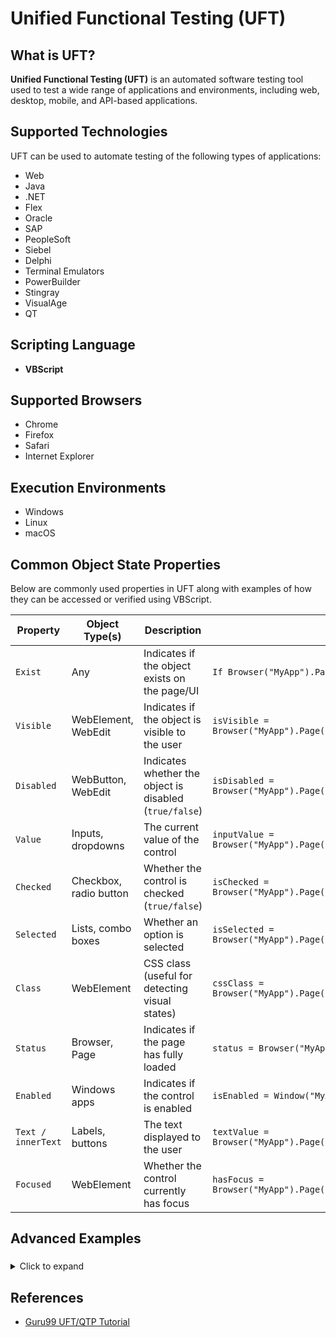 # Unified Functional Testing (UFT)

## What is UFT?

**Unified Functional Testing (UFT)** is an automated software testing tool used to test a wide range of applications and environments, including web, desktop, mobile, and API-based applications.

## Supported Technologies

UFT can be used to automate testing of the following types of applications:

- Web
- Java
- .NET
- Flex
- Oracle
- SAP
- PeopleSoft
- Siebel
- Delphi
- Terminal Emulators
- PowerBuilder
- Stingray
- VisualAge
- QT

## Scripting Language

- **VBScript**

## Supported Browsers

- Chrome
- Firefox
- Safari
- Internet Explorer

## Execution Environments

- Windows
- Linux
- macOS

## Common Object State Properties

Below are commonly used properties in UFT along with examples of how they can be accessed or verified using VBScript.

| Property           | Object Type(s)         | Description                                             | Example (VBScript)                                                                            |
| ------------------ | ---------------------- | ------------------------------------------------------- | --------------------------------------------------------------------------------------------- |
| `Exist`            | Any                    | Indicates if the object exists on the page/UI           | `If Browser("MyApp").Page("Home").WebButton("Login").Exist(5) Then`                           |
| `Visible`          | WebElement, WebEdit    | Indicates if the object is visible to the user          | `isVisible = Browser("MyApp").Page("Home").WebEdit("Search").GetROProperty("visible")`        |
| `Disabled`         | WebButton, WebEdit     | Indicates whether the object is disabled (`true/false`) | `isDisabled = Browser("MyApp").Page("Home").WebButton("Submit").GetROProperty("disabled")`    |
| `Value`            | Inputs, dropdowns      | The current value of the control                        | `inputValue = Browser("MyApp").Page("Home").WebEdit("Email").GetROProperty("value")`          |
| `Checked`          | Checkbox, radio button | Whether the control is checked (`true/false`)           | `isChecked = Browser("MyApp").Page("Home").WebCheckBox("Subscribe").GetROProperty("checked")` |
| `Selected`         | Lists, combo boxes     | Whether an option is selected                           | `isSelected = Browser("MyApp").Page("Home").WebList("Country").GetROProperty("selected")`     |
| `Class`            | WebElement             | CSS class (useful for detecting visual states)          | `cssClass = Browser("MyApp").Page("Home").WebElement("Banner").GetROProperty("class")`        |
| `Status`           | Browser, Page          | Indicates if the page has fully loaded                  | `status = Browser("MyApp").GetROProperty("status")`                                           |
| `Enabled`          | Windows apps           | Indicates if the control is enabled                     | `isEnabled = Window("MyApp").WinEdit("Username").GetROProperty("enabled")`                    |
| `Text / innerText` | Labels, buttons        | The text displayed to the user                          | `textValue = Browser("MyApp").Page("Home").WebElement("Message").GetROProperty("innertext")`  |
| `Focused`          | WebElement             | Whether the control currently has focus                 | `hasFocus = Browser("MyApp").Page("Home").WebEdit("Password").GetROProperty("focused")`       |

## Advanced Examples

### <a name="mobile-example"></a>

<details>
<summary>Click to expand</summary>

### Mobile App Testing (UFT Mobile / Mobile Center)

```vb
' Test login functionality on a mobile banking app
Set device = MobileDevice("MyAndroid")
device.LaunchApp "com.bank.app"

' Wait for the login screen
If device.App("com.bank.app").MobileEdit("username").Exist(10) Then
    ' Fill in credentials
    device.App("com.bank.app").MobileEdit("username").Set "john.doe"
    device.App("com.bank.app").MobileEdit("password").SetSecure "MyEncryptedPassword"

    ' Click login
    device.App("com.bank.app").MobileButton("login_button").Tap

    ' Validate if home screen is displayed
    If device.App("com.bank.app").MobileText("welcome_message").Exist(15) Then
        Reporter.ReportEvent micPass, "Login Test", "Login successful, home screen displayed"
    Else
        Reporter.ReportEvent micFail, "Login Test", "Home screen not loaded"
    End If
Else
    Reporter.ReportEvent micFail, "Login Screen", "Username field not found"
End If
```

### 🔌 API Testing (via UFT API / Service Test)

```vb
' Create a user via POST and validate using GET
Set createUser = CreateObject("HP.ST.Fwk.RunTimeObjects.RESTActivity")
createUser.Endpoint = "https://api.example.com/users"
createUser.Method = "POST"
createUser.Body = "{""name"": ""John"", ""email"": ""john@example.com""}"
createUser.ContentType = "application/json"
createUser.Send

If createUser.StatusCode = 201 Then
    Reporter.ReportEvent micPass, "User Creation", "User created successfully"

    ' Extract user ID from response
    Dim userId
    userId = ExtractUserId(createUser.ResponseBody)

    ' Fetch the user
    Set getUser = CreateObject("HP.ST.Fwk.RunTimeObjects.RESTActivity")
    getUser.Endpoint = "https://api.example.com/users/" & userId
    getUser.Method = "GET"
    getUser.Send

    If InStr(getUser.ResponseBody, """email"":""john@example.com""") > 0 Then
        Reporter.ReportEvent micPass, "User Verification", "User data matches"
    Else
        Reporter.ReportEvent micFail, "User Verification", "User data mismatch"
    End If
Else
    Reporter.ReportEvent micFail, "User Creation", "Failed with status " & createUser.StatusCode
End If

Function ExtractUserId(response)
    ' Dummy example: simple extraction using RegExp
    Dim regEx, matches
    Set regEx = New RegExp
    regEx.Pattern = """id"":\s*(\d+)"
    regEx.Global = False
    regEx.IgnoreCase = True

    Set matches = regEx.Execute(response)
    If matches.Count > 0 Then
        ExtractUserId = matches(0).SubMatches(0)
    Else
        ExtractUserId = ""
    End If
End Function
```

### Desktop App Testing (Windows-based apps)

```vb
' End-to-end test of login + report generation in a desktop app
If Window("AccountingApp").Exist(10) Then
    Window("AccountingApp").WinEdit("Username").Set "admin"
    Window("AccountingApp").WinEdit("Password").SetSecure "EncryptedPwd"
    Window("AccountingApp").WinButton("Login").Click

    ' Wait for main screen
    If Window("AccountingApp").WinMenu("MainMenu").Exist(15) Then
        Window("AccountingApp").WinMenu("MainMenu").Select "Reports;Generate Monthly Report"

        ' Set parameters
        Window("AccountingApp").WinComboBox("Month").Select "March"
        Window("AccountingApp").WinButton("Generate").Click

        ' Validate report generation
        If Window("AccountingApp").WinStatic("ReportStatus").GetROProperty("text") = "Report Generated Successfully" Then
            Reporter.ReportEvent micPass, "Report Generation", "Report created correctly"
        Else
            Reporter.ReportEvent micFail, "Report Generation", "Report creation failed"
        End If
    Else
        Reporter.ReportEvent micFail, "Main Menu", "Main screen not displayed after login"
    End If
Else
    Reporter.ReportEvent micFail, "App Launch", "Application not found"
End If
```

</details>

## References

- [Guru99 UFT/QTP Tutorial](https://www.guru99.com/quick-test-professional-qtp-tutorial.html)
